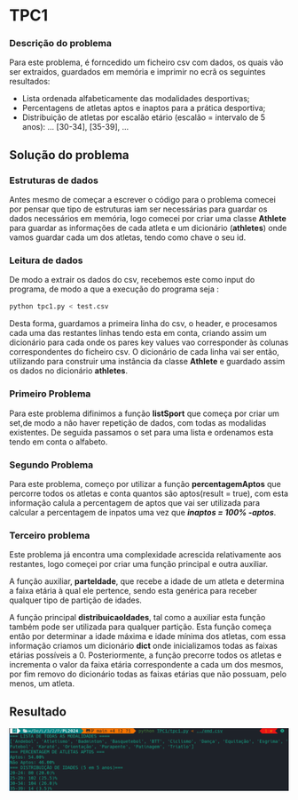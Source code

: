 # TPC1

### Descrição do problema

Para este problema, é forncedido um ficheiro csv com dados, os quais vão ser extraidos, guardados em memória e imprimir no ecrã os seguintes resultados:


* Lista ordenada alfabeticamente das modalidades desportivas;
* Percentagens de atletas aptos e inaptos para a prática desportiva;
* Distribuição de atletas por escalão etário (escalão = intervalo de 5 anos): ... [30-34], [35-39], ...

## Solução do problema

### Estruturas de dados
Antes mesmo de começar a escrever o código para o problema comecei por pensar que tipo de estruturas iam ser necessárias para guardar os dados necessários em memória, logo comecei por criar uma classe **Athlete** para guardar as informações de cada atleta e um dicionário (**athletes**) onde vamos guardar cada um dos atletas, tendo como chave o seu id.


### Leitura de dados 
De modo a extrair os dados do csv, recebemos este como input do programa, de modo a que a execução do programa seja :
```zsh 
python tpc1.py < test.csv
```


Desta forma, guardamos a primeira linha do csv, o header, e procesamos cada uma das restantes linhas tendo esta em conta, criando assim um dicionário para cada onde os pares key values vao corresponder às colunas correspondentes do ficheiro csv. O dicionário de cada linha vai ser então, utilizando para construir uma instância da classe **Athlete** e guardado assim os dados no dicionário **athletes**.


### Primeiro Problema

Para este problema difinimos a função **listSport** que começa por criar um set,de modo a não haver repetição de dados, com todas as modalidas existentes. De seguida passamos o set para uma lista e ordenamos esta tendo em conta o alfabeto.

### Segundo Problema

Para este problema, começo por utilizar a função **percentagemAptos** que percorre todos os atletas e conta quantos são aptos(result = true), com esta informação calula a percentagem de aptos que vai ser utilizada para calcular a percentagem de inpatos uma vez que ***inaptos = 100% -aptos***.

### Terceiro problema

Este problema já encontra uma complexidade acrescida relativamente aos restantes, logo começei por criar uma função principal e outra auxiliar. 

A função auxiliar, **parteIdade**, que recebe a idade de um atleta e determina a faixa etária à qual ele pertence, sendo esta genérica para receber qualquer tipo de partição de idades. 

A função principal **distribuicaoIdades**, tal como a auxiliar esta função também pode ser utilizada para qualquer partição. Esta função começa então por determinar a idade máxima e idade mínima dos atletas, com essa informação criamos um dicionário **dict** onde inicializamos todas as faixas etárias possíveis a 0. Posteriormente, a função precorre todos os atletas e incrementa o valor da faixa etária correspondente a cada um dos mesmos, por fim removo do dicionário todas as faixas etárias que não possuam, pelo menos, um atleta.


## Resultado

![Execução do Progroama](result.png)



